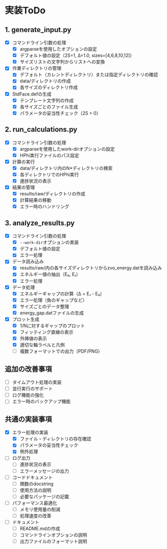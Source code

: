 # 実装ToDo

## 1. generate_input.py
- [x] コマンドライン引数の処理
  - [x] argparseを使用したオプションの設定
  - [x] デフォルト値の設定（2S=1, Δ=1.0, sizes=[4,6,8,10,12]）
  - [x] サイズリストの文字列からリストへの変換

- [x] 作業ディレクトリの管理
  - [x] デフォルト（カレントディレクトリ）または指定ディレクトリの確認
  - [x] data/ディレクトリの作成
  - [x] 各サイズのディレクトリ作成

- [x] StdFace.defの生成
  - [x] テンプレート文字列の作成
  - [x] 各サイズごとのファイル生成
  - [x] パラメータの妥当性チェック（2S > 0）

## 2. run_calculations.py
- [x] コマンドライン引数の処理
  - [x] argparseを使用したwork-dirオプションの設定
  - [x] HPhi実行ファイルのパス設定

- [x] 計算の実行
  - [x] data/ディレクトリ内のN*ディレクトリの検索
  - [x] 各ディレクトリでのHPhi実行
  - [x] 進捗状況の表示

- [x] 結果の管理
  - [x] results/raw/ディレクトリの作成
  - [x] 計算結果の移動
  - [x] エラー時のハンドリング

## 3. analyze_results.py
- [x] コマンドライン引数の処理
  - [x] `--work-dir`オプションの実装
  - [x] デフォルト値の設定
  - [x] エラー処理

- [x] データ読み込み
  - [x] results/raw/内の各サイズディレクトリからzvo_energy.datを読み込み
  - [x] エネルギー値の抽出（E₀, E₁）
  - [x] エラー処理

- [x] データ処理
  - [x] エネルギーギャップの計算（Δ = E₁ - E₀）
  - [x] エラー処理（負のギャップなど）
  - [x] サイズごとのデータ整理
  - [x] energy_gap.datファイルの生成

- [x] プロット生成
  - [x] 1/Nに対するギャップのプロット
  - [x] フィッティング直線の表示
  - [x] 外挿値の表示
  - [x] 適切な軸ラベルと凡例
  - [ ] 複数フォーマットでの出力（PDF/PNG）

## 追加の改善事項
- [ ] タイムアウト処理の実装
- [ ] 並行実行のサポート
- [ ] ログ機能の強化
- [ ] エラー時のバックアップ機能

## 共通の実装事項
- [x] エラー処理の実装
  - [x] ファイル・ディレクトリの存在確認
  - [x] パラメータの妥当性チェック
  - [x] 例外処理

- [ ] ログ出力
  - [ ] 進捗状況の表示
  - [ ] エラーメッセージの出力

- [ ] コードドキュメント
  - [ ] 関数のdocstring
  - [ ] 使用方法の説明
  - [ ] 必要なパッケージの記載

- [ ] パフォーマンス最適化
  - [ ] メモリ使用量の削減
  - [ ] 処理速度の改善

- [ ] ドキュメント
  - [ ] README.mdの作成
  - [ ] コマンドラインオプションの説明
  - [ ] 出力ファイルのフォーマット説明
